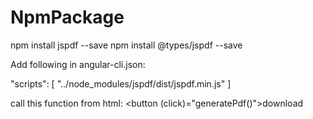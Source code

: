 # NpmPackage
npm install jspdf --save
npm install @types/jspdf --save

Add following in angular-cli.json:

"scripts": [ "../node_modules/jspdf/dist/jspdf.min.js" ]

call this function from html:
<button (click)="generatePdf()">download </button>